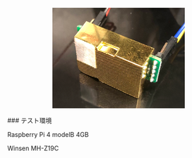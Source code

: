 <p align="center">
  <img src="mhz19c_omote.png" width="300">
</p>
### テスト環境

Raspberry Pi 4 modelB 4GB

Winsen MH-Z19C
